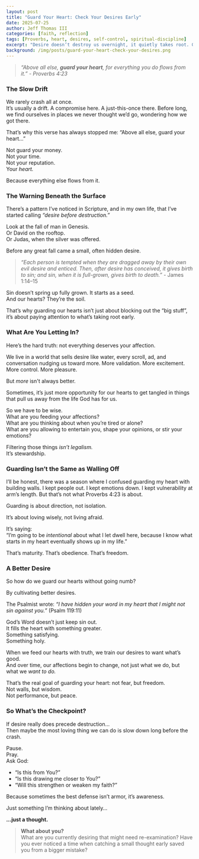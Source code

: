 ```yaml
---
layout: post
title: "Guard Your Heart: Check Your Desires Early"
date: 2025-07-25
author: Jeff Thomas III
categories: [faith, reflection]
tags: [Proverbs, heart, desires, self-control, spiritual-discipline]
excerpt: "Desire doesn’t destroy us overnight, it quietly takes root. Guarding your heart means catching what grows there early, before it bears fruit in your life. Here’s why that matters now more than ever."
background: /img/posts/guard-your-heart-check-your-desires.png
---
```


> *“Above all else, **guard your heart**, for everything you do flows from it.”* - *Proverbs 4:23*

### The Slow Drift

We rarely crash all at once.  
It’s usually a drift. A compromise here. A just-this-once there. Before long, we find ourselves in places we never thought we’d go, wondering how we got there.

That’s why this verse has always stopped me: “Above all else, guard your heart…”

Not guard your money.  
Not your time.  
Not your reputation.  
Your *heart.*

Because everything else flows from it.

### The Warning Beneath the Surface

There’s a pattern I’ve noticed in Scripture, and in my own life, that I’ve started calling *“desire before destruction.”*

Look at the fall of man in Genesis.  
Or David on the rooftop.  
Or Judas, when the silver was offered.  

Before any great fall came a small, often hidden desire.

> *“Each person is tempted when they are dragged away by their own evil desire and enticed. Then, after desire has conceived, it gives birth to sin; and sin, when it is full-grown, gives birth to death.”* - James 1:14–15

Sin doesn’t spring up fully grown. It starts as a seed.  
And our hearts? They’re the soil.

That’s why guarding our hearts isn’t just about blocking out the “big stuff”, it’s about paying attention to what’s taking root early.

### What Are You Letting In?

Here’s the hard truth: not everything deserves your affection.

We live in a world that sells desire like water, every scroll, ad, and conversation nudging us toward more. More validation. More excitement. More control. More pleasure.

But *more* isn't always better.

Sometimes, it’s just more opportunity for our hearts to get tangled in things that pull us away from the life God has for us.

So we have to be wise.  
What are you feeding your affections?  
What are you thinking about when you’re tired or alone?  
What are you allowing to entertain you, shape your opinions, or stir your emotions?

Filtering those things *isn’t legalism.*  
It’s stewardship.

### Guarding Isn’t the Same as Walling Off

I’ll be honest, there was a season where I confused guarding my heart with building walls. I kept people out. I kept emotions down. I kept vulnerability at arm’s length. But that’s not what Proverbs 4:23 is about.

Guarding is about direction, not isolation.

It’s about loving wisely, not living afraid.

It’s saying:  
“I’m going to be *intentional* about what I let dwell here, because I know what starts in my heart eventually shows up in my life.”

That’s maturity. That’s obedience. That’s freedom.

### A Better Desire

So how do we guard our hearts without going numb?

By cultivating better desires.

The Psalmist wrote: *“I have hidden your word in my heart that I might not sin against you.”* (Psalm 119:11)

God’s Word doesn’t just keep sin out.  
It fills the heart with something greater.  
Something satisfying.  
Something holy.

When we feed our hearts with truth, we train our desires to want what’s good.  
And over time, our affections begin to change, not just what we do, but what we *want to do.*

That’s the real goal of guarding your heart: not fear, but freedom.  
Not walls, but wisdom.  
Not performance, but peace.

### So What’s the Checkpoint?

If desire really does precede destruction…  
Then maybe the most loving thing we can do is slow down long before the crash.

Pause.  
Pray.  
Ask God:

- “Is this from You?”  
- “Is this drawing me closer to You?”  
- “Will this strengthen or weaken my faith?”

Because sometimes the best defense isn’t armor, it’s awareness.

Just something I’m thinking about lately…

**…just a thought.**

> **What about you?**  
> What are you currently desiring that might need re-examination? Have you ever noticed a time when catching a small thought early saved you from a bigger mistake?

